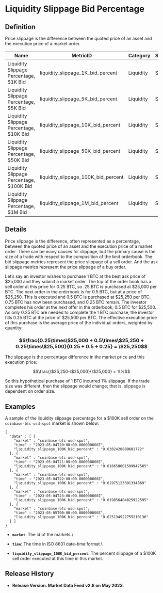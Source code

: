 # Liquidity Slippage Bid Percentage

## Definition

Price slippage is the difference between the quoted price of an asset and the execution price of a market order.&#x20;

| Name                                       | MetricID                                | Category  | Subcategory | Type  | Unit          | Interval |
| ------------------------------------------ | --------------------------------------- | --------- | ----------- | ----- | ------------- | -------- |
| Liquidity Slippage Percentage, $1K Bid     | liquidity\_slippage\_1K\_bid\_percent   | Liquidity | Slippage    | Ratio | Dimensionless | 1h       |
| Liquidity Slippage Percentage, $5K Bid     | liquidity\_slippage\_5K\_bid\_percent   | Liquidity | Slippage    | Ratio | Dimensionless | 1h       |
| Liquidity Slippage Percentage, $10K Bid    | liquidity\_slippage\_10K\_bid\_percent  | Liquidity | Slippage    | Ratio | Dimensionless | 1h       |
| Liquidity Slippage Percentage, $50K Bid    | liquidity\_slippage\_50K\_bid\_percent  | Liquidity | Slippage    | Ratio | Dimensionless | 1h       |
| Liquidity Slippage Percentage, $100K Bid   | liquidity\_slippage\_100K\_bid\_percent | Liquidity | Slippage    | Ratio | Dimensionless | 1h       |
| Liquidity Slippage Percentage, $1M Bid     | liquidity\_slippage\_1M\_bid\_percent   | Liquidity | Slippage    | Ratio | Dimensionless | 1h       |

## Details

Price slippage is the difference, often represented as a percentage, between the quoted price of an asset and the execution price of a market order. There can be many causes for slippage, but the primary cause is the size of a trade with respect to the composition of the limit orderbook. The bid slippage metrics represent the price slippage of a sell order. And the ask slippage metrics represent the price slippage of a buy order.

Let’s say an investor wishes to purchase 1 BTC at the best ask price of $25,000 and they submit a market order. The top of the order book has a sell order at this price for 0.25 BTC, so .25 BTC is purchased at $25,000 per BTC. The next order in the orderbook is for 0.5 BTC, but at a price of $25,250. This is executed and 0.5 BTC is purchased at $25,250 per BTC. 0.75 BTC has now been purchased, and 0.25 BTC remain. The investor completes his order at the next offer in the orderbook, 0.5 BTC for $25,500. As only 0.25 BTC are needed to complete the 1 BTC purchase, the investor fills 0.25 BTC at the price of $25,500 per BTC. The effective execution price of this purchase is the average price of the individual orders, weighted by quantity:&#x20;

### &#x20;                          $$\frac{0.25\times\$25,000 + 0.5\times\$25,250 + 0.25\times\$25,500}{0.25 + 0.5 + 0.25} = \$25,250$$

The slippage is the percentage difference in the market price and this execution price:

&#x20;                                                        $$\frac{\$25,250-\$25,000}{\$25,000} = 1\%$$

So this hypothetical purchase of 1 BTC incurred 1% slippage. If the trade size was different, then the slippage would change; that is, slippage is dependent on order size.

## Examples

A sample of the liquidity slippage percentage for a $100K sell order on the `coinbase-btc-usd-spot` market is shown below:

```
{
  "data" : [ {
    "market" : "coinbase-btc-usd-spot",
    "time" : "2023-05-04T20:00:00.000000000Z",
    "liquidity_slippage_100K_bid_percent" : "0.0302420889601772"
  }, {
    "market" : "coinbase-btc-usd-spot",
    "time" : "2023-05-04T21:00:00.000000000Z",
    "liquidity_slippage_100K_bid_percent" : "0.018658001599947585"
  }, {
    "market" : "coinbase-btc-usd-spot",
    "time" : "2023-05-04T22:00:00.000000000Z",
    "liquidity_slippage_100K_bid_percent" : "0.02975123391334869"
  }, {
    "market" : "coinbase-btc-usd-spot",
    "time" : "2023-05-04T23:00:00.000000000Z",
    "liquidity_slippage_100K_bid_percent" : "0.019856484825922595"
  }, {
    "market" : "coinbase-btc-usd-spot",
    "time" : "2023-05-05T00:00:00.000000000Z",
    "liquidity_slippage_100K_bid_percent" : "0.025194922755210136"
  } ]
}
```

* **`market`**: The id of the markets.\

* **`time`**: The time in ISO 8601 date-time format.\

* **`liquidity_slippage_100K_bid_percent`**: The percent slippage of a $100K sell order executed at this time in this market.&#x20;

## Release History

* **Release Version. Market Data Feed v2.8 on May 2023**.
